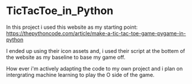 # TicTacToe_in_Python

In this project i used this website as my starting point: https://thepythoncode.com/article/make-a-tic-tac-toe-game-pygame-in-python

I ended up using their icon assets and, i used their script at the bottem of the website as my baseline to base my game off.

How ever i'm actively adapting the code to my own project and i plan on intergrating machine learning to play the O side of the game.
